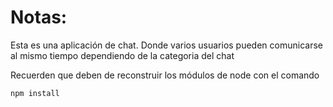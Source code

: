 # Notas:


Esta es una aplicación de chat. Donde varios usuarios pueden comunicarse al mismo tiempo dependiendo de la categoria del chat


Recuerden que deben de reconstruir los módulos de node con el comando

```
npm install
```
